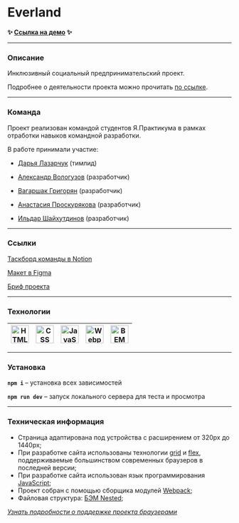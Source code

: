 # Everland
**✨ [Ссылка на демо](https://dashalalala24.github.io/everland) ✨**

___

### Описание

Инклюзивный социальный предпринимательский проект.

Подробнее о деятельности проекта можно прочитать [по ссылке](https://evland.ru/main/o_project/).

___

### Команда

Проект реализован командой студентов Я.Практикума в рамках отработки навыков командной разработки.

В работе принимали участие:
* [Дарья Лазарчук](https://github.com/dashalalala24) (тимлид)

* [Александр Вологузов](https://github.com/Himany) (разработчик)

* [Вагаршак Григорян](https://github.com/VLGrigoryan) (разработчик)

* [Анастасия Проскурякова](https://github.com/alicerossiinthecodeworld) (разработчик)

* [Ильдар Шайхутдинов](https://github.com/misterildar) (разработчик)

___

### Ссылки

[Таскборд команды в Notion](https://www.notion.so/2-55bfdc5bbcb14178814d92bb6776b357)

[Макет в Figma](https://www.figma.com/file/59a1PXM1KLWN0hWWMl1Kni/Everland-(Copy)?node-id=300%3A539)

[Бриф проекта](https://www.notion.so/Everland-1-9c4229cab9644888b709bae9d15369cb)

___
### Технологии

<a href="https://html.spec.whatwg.org/multipage/" target="_blank" rel="noreferrer"><img width="40" height="40" alt="HTML" src="https://simpleicons.org/icons/html5.svg" /></a> | <a href="https://www.w3schools.com/css/" target="_blank" rel="noreferrer"><img width="40" height="40" alt="CSS" src="https://simpleicons.org/icons/css3.svg" /></a> | <a href="https://developer.mozilla.org/en-US/docs/Web/JavaScript" target="_blank" rel="noreferrer"><img width="40" height="40" alt="JavaScript" src="https://simpleicons.org/icons/javascript.svg" /></a> | <a href="https://webpack.js.org/" target="_blank" rel="noreferrer"><img width="40" height="40" alt="Webpack" src="https://simpleicons.org/icons/webpack.svg" /></a> | <a href="https://en.bem.info/" target="_blank" rel="noreferrer"><img width="40" height="40" alt="BEM" src="https://simpleicons.org/icons/bem.svg" /></a> 
| --- | --- | --- | --- | --- |


___
### Установка
**`npm i`** – установка всех зависимостей 

**`npm run dev`** – запуск локального сервера для теста и просмотра

___
### Техническая информация

* Страница адаптирована под устройства с расширением от 320px до 1440px;
* При разработке сайта использованы технологии [grid](https://developer.mozilla.org/ru/docs/Web/CSS/CSS_Grid_Layout/Basic_Concepts_of_Grid_Layout) и [flex](https://developer.mozilla.org/ru/docs/Learn/CSS/CSS_layout/Flexbox), поддерживаемые большинством современных браузеров в последней версии;
* При разработке сайта использован язык программирования [JavaScript](https://ru.wikipedia.org/wiki/JavaScript);
* Проект собран с помощью сборщика модулей [Webpack](https://webpack.js.org/);
* Файловая структура: [БЭМ Nested](https://ru.bem.info/methodology/filestructure/#nested);  

*[Узнать подробности о поддержке проекта браузерами](https://caniuse.com/)*
